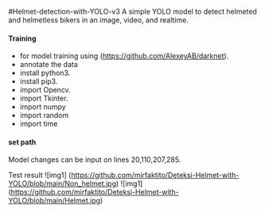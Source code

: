 #Helmet-detection-with-YOLO-v3
A simple YOLO model to detect helmeted and helmetless bikers in an image, video, and realtime.

#### Training 
- for model training using (https://github.com/AlexeyAB/darknet).
- annotate the data
- install python3.  
- install pip3.  
- import Opencv.
- import Tkinter.
- import numpy
- import random
- import time

#### set path 
Model changes can be input on lines 20,110,207,285.

Test result 
![img1] (https://github.com/mirfaktito/Deteksi-Helmet-with-YOLO/blob/main/Non_helmet.jpg)
![img1] (https://github.com/mirfaktito/Deteksi-Helmet-with-YOLO/blob/main/Helmet.jpg)

